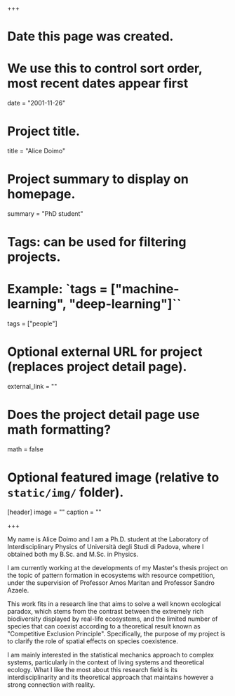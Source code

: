 +++
# Date this page was created.
# We use this to control sort order, most recent dates appear first
date = "2001-11-26"

# Project title.
title = "Alice Doimo"

# Project summary to display on homepage.
summary = "PhD student"

# Tags: can be used for filtering projects.
# Example: `tags = ["machine-learning", "deep-learning"]``
tags = ["people"]

# Optional external URL for project (replaces project detail page).
external_link = ""

# Does the project detail page use math formatting?
math = false

# Optional featured image (relative to `static/img/` folder).
[header]
image = ""
caption = ""

+++

My name is Alice Doimo and I am a Ph.D. student at the Laboratory of Interdisciplinary Physics of Università degli Studi di Padova, where I obtained both my B.Sc. and M.Sc. in Physics.

I am currently working at the developments of my Master's thesis project on the topic of pattern formation in ecosystems with resource competition, under the supervision of Professor Amos Maritan and Professor Sandro Azaele.

This work fits in a research line that aims to solve a well known ecological paradox, which stems from the contrast between the extremely rich biodiversity displayed by real-life ecosystems, and the limited number of species that can coexist according to a theoretical result known as "Competitive Exclusion Principle".
Specifically, the purpose of my project is to clarify the role of spatial effects on species coexistence.

I am mainly interested in the statistical mechanics approach to complex systems, particularly in the context of living systems and theoretical ecology. 
What I like the most about this research field is its interdisciplinarity and its theoretical approach that maintains however a strong connection with reality.

